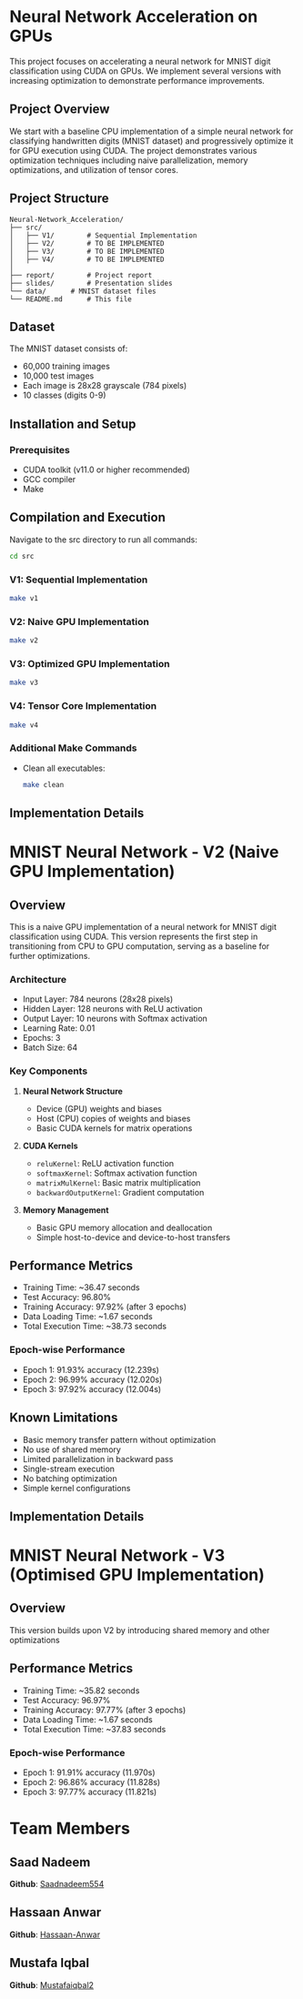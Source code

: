 # Neural Network Acceleration on GPUs

This project focuses on accelerating a neural network for MNIST digit classification using CUDA on GPUs. We implement several versions with increasing optimization to demonstrate performance improvements.

## Project Overview

We start with a baseline CPU implementation of a simple neural network for classifying handwritten digits (MNIST dataset) and progressively optimize it for GPU execution using CUDA. The project demonstrates various optimization techniques including naive parallelization, memory optimizations, and utilization of tensor cores.

## Project Structure

```
Neural-Network_Acceleration/
├── src/
│   ├── V1/        # Sequential Implementation
│   ├── V2/        # TO BE IMPLEMENTED
│   ├── V3/        # TO BE IMPLEMENTED
│   ├── V4/        # TO BE IMPLEMENTED
│   
├── report/        # Project report
├── slides/        # Presentation slides
└── data/      # MNIST dataset files
└── README.md      # This file
```

## Dataset

The MNIST dataset consists of:
- 60,000 training images
- 10,000 test images
- Each image is 28x28 grayscale (784 pixels)
- 10 classes (digits 0-9)

## Installation and Setup

### Prerequisites
- CUDA toolkit (v11.0 or higher recommended)
- GCC compiler
- Make

## Compilation and Execution

Navigate to the src directory to run all commands:

```bash
cd src
```

### V1: Sequential Implementation
```bash
make v1
```

### V2: Naive GPU Implementation
```bash
make v2
```

### V3: Optimized GPU Implementation
```bash
make v3
```

### V4: Tensor Core Implementation
```bash
make v4
```

### Additional Make Commands
- Clean all executables:
  ```bash
  make clean
  ```

## Implementation Details
# MNIST Neural Network - V2 (Naive GPU Implementation)

## Overview
This is a naive GPU implementation of a neural network for MNIST digit classification using CUDA. This version represents the first step in transitioning from CPU to GPU computation, serving as a baseline for further optimizations.


### Architecture
- Input Layer: 784 neurons (28x28 pixels)
- Hidden Layer: 128 neurons with ReLU activation
- Output Layer: 10 neurons with Softmax activation
- Learning Rate: 0.01
- Epochs: 3
- Batch Size: 64

### Key Components
1. **Neural Network Structure**
   - Device (GPU) weights and biases
   - Host (CPU) copies of weights and biases
   - Basic CUDA kernels for matrix operations

2. **CUDA Kernels**
   - `reluKernel`: ReLU activation function
   - `softmaxKernel`: Softmax activation function
   - `matrixMulKernel`: Basic matrix multiplication
   - `backwardOutputKernel`: Gradient computation

3. **Memory Management**
   - Basic GPU memory allocation and deallocation
   - Simple host-to-device and device-to-host transfers

## Performance Metrics
- Training Time: ~36.47 seconds
- Test Accuracy: 96.80%
- Training Accuracy: 97.92% (after 3 epochs)
- Data Loading Time: ~1.67 seconds
- Total Execution Time: ~38.73 seconds

### Epoch-wise Performance
- Epoch 1: 91.93% accuracy (12.239s)
- Epoch 2: 96.99% accuracy (12.020s)
- Epoch 3: 97.92% accuracy (12.004s)

## Known Limitations
- Basic memory transfer pattern without optimization
- No use of shared memory
- Limited parallelization in backward pass
- Single-stream execution
- No batching optimization
- Simple kernel configurations

## Implementation Details
# MNIST Neural Network - V3 (Optimised GPU Implementation)

## Overview
This version builds upon V2 by introducing shared memory and other optimizations

## Performance Metrics
- Training Time: ~35.82 seconds
- Test Accuracy: 96.97%
- Training Accuracy: 97.77% (after 3 epochs)
- Data Loading Time: ~1.67 seconds
- Total Execution Time: ~37.83 seconds

### Epoch-wise Performance
- Epoch 1: 91.91% accuracy (11.970s)
- Epoch 2: 96.86% accuracy (11.828s)
- Epoch 3: 97.77% accuracy (11.821s)

# Team Members

## Saad Nadeem
**Github**: [Saadnadeem554](https://github.com/saadnadeem554)
## Hassaan Anwar
**Github**: [Hassaan-Anwar](https://github.com/Hassaan-Anwar)
## Mustafa Iqbal
**Github**: [Mustafaiqbal2](https://github.com/mustafaiqbal2)
